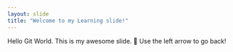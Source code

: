 ```yaml
---
layout: slide
title: "Welcome to my Learning slide!"
---
```

Hello Git World. This is my awesome slide. :tada:
Use the left arrow to go back!
